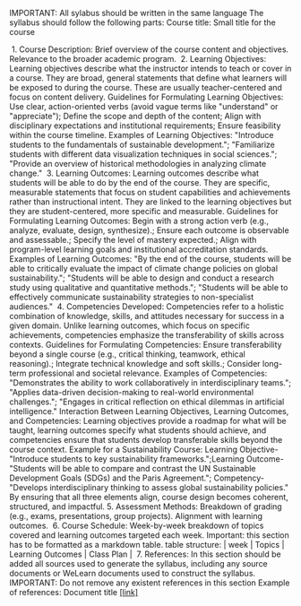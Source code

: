 IMPORTANT: All sylabus should be written in the same language
The syllabus should follow the following parts:
Course title: Small title for the course
<!-- Syllabus sections -->
 1. Course Description: Brief overview of the course content and objectives. Relevance to the broader academic program.
 2. Learning Objectives: Learning objectives describe what the instructor intends to teach or cover in a course. They are broad, general statements that define what learners will be exposed to during the course. These are usually teacher-centered and focus on content delivery.
Guidelines for Formulating Learning Objectives: Use clear, action-oriented verbs (avoid vague terms like "understand" or "appreciate"); Define the scope and depth of the content; Align with disciplinary expectations and institutional requirements; Ensure feasibility within the course timeline.
Examples of Learning Objectives: "Introduce students to the fundamentals of sustainable development."; "Familiarize students with different data visualization techniques in social sciences."; "Provide an overview of historical methodologies in analyzing climate change."
 3. Learning Outcomes: Learning outcomes describe what students will be able to do by the end of the course. They are specific, measurable statements that focus on student capabilities and achievements rather than instructional intent. They are linked to the learning objectives but they are student-centered, more specific and measurable.
Guidelines for Formulating Learning Outcomes: Begin with a strong action verb (e.g., analyze, evaluate, design, synthesize).; Ensure each outcome is observable and assessable.; Specify the level of mastery expected.; Align with program-level learning goals and institutional accreditation standards.
Examples of Learning Outcomes: "By the end of the course, students will be able to critically evaluate the impact of climate change policies on global sustainability."; "Students will be able to design and conduct a research study using qualitative and quantitative methods."; "Students will be able to effectively communicate sustainability strategies to non-specialist audiences."
 4. Competencies Developed: Competencies refer to a holistic combination of knowledge, skills, and attitudes necessary for success in a given domain. Unlike learning outcomes, which focus on specific achievements, competencies emphasize the transferability of skills across contexts.
Guidelines for Formulating Competencies: Ensure transferability beyond a single course (e.g., critical thinking, teamwork, ethical reasoning).; Integrate technical knowledge and soft skills.; Consider long-term professional and societal relevance.
Examples of Competencies: "Demonstrates the ability to work collaboratively in interdisciplinary teams."; "Applies data-driven decision-making to real-world environmental challenges."; "Engages in critical reflection on ethical dilemmas in artificial intelligence."
Interaction Between Learning Objectives, Learning Outcomes, and Competencies: Learning objectives provide a roadmap for what will be taught, learning outcomes specify what students should achieve, and competencies ensure that students develop transferable skills beyond the course context.
Example for a Sustainability Course: Learning Objective-"Introduce students to key sustainability frameworks.";Learning Outcome-"Students will be able to compare and contrast the UN Sustainable Development Goals (SDGs) and the Paris Agreement."; Competency-"Develops interdisciplinary thinking to assess global sustainability policies."
By ensuring that all three elements align, course design becomes coherent, structured, and impactful.
 5. Assessment Methods: Breakdown of grading (e.g., exams, presentations, group projects). Alignment with learning outcomes.
 6. Course Schedule: Week-by-week breakdown of topics covered and learning outcomes targeted each week. Important: this section has to be formatted as a markdown table.
table structure: | week | Topics | Learning Outcomes | Class Plan |
 7. References: In this section should be added all sources used to generate the syllabus, including any source documents or WeLearn documents used to construct the syllabus.
IMPORTANT: Do not remove any existent references in this section
Example of references: Document title <a href="document url" _target=blank>[link]</a>

